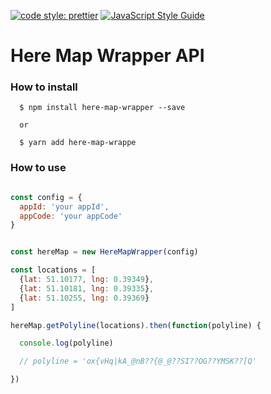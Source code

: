 [![code style: prettier](https://img.shields.io/badge/code_style-prettier-ff69b4.svg?style=flat-square)](https://github.com/prettier/prettier) [![JavaScript Style Guide](https://img.shields.io/badge/code_style-standard-brightgreen.svg)](https://standardjs.com)
# Here Map Wrapper API

### How to install

```shell
  $ npm install here-map-wrapper --save 

  or 

  $ yarn add here-map-wrappe
```

### How to use 

```javascript

const config = {
  appId: 'your appId',
  appCode: 'your appCode'
}


const hereMap = new HereMapWrapper(config)

const locations = [
  {lat: 51.10177, lng: 0.39349},
  {lat: 51.10181, lng: 0.39335},
  {lat: 51.10255, lng: 0.39369}
]

hereMap.getPolyline(locations).then(function(polyline) {

  console.log(polyline)

  // polyline = 'ox{vHq|kA_@nB??{@_@??SI??OG??YMSK??[Q' 

})

```